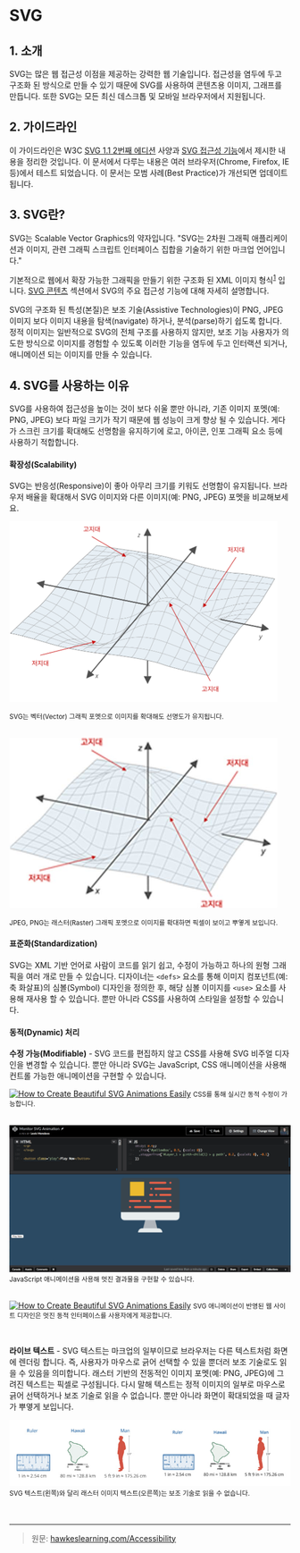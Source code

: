 # SVG

## 1. 소개

SVG는 많은 웹 접근성 이점을 제공하는 강력한 웹 기술입니다. 접근성을 염두에 두고 구조화 된 방식으로 만들 수 있기 때문에 SVG를 사용하여 콘텐츠용 이미지, 그래프를 만듭니다. 또한 SVG는 모든 최신 데스크톱 및 모바일 브라우저에서 지원됩니다.

## 2. 가이드라인

이 가이드라인은 W3C [SVG 1.1 2번째 에디션](https://www.w3.org/TR/SVG11/) 사양과 [SVG 접근성 기능](https://www.w3.org/TR/SVG-access/)에서 제시한 내용을 정리한 것입니다. 이 문서에서 다루는 내용은 여러 브라우저(Chrome, Firefox, IE 등)에서 테스트 되었습니다. 이 문서는 모범 사례(Best Practice)가 개선되면 업데이트 됩니다.

## 3. SVG란?

SVG는 Scalable Vector Graphics의 약자입니다. "SVG는 2차원 그래픽 애플리케이션과 이미지, 관련 그래픽 스크립트 인터페이스 집합을 기술하기 위한 마크업 언어입니다."

기본적으로 웹에서 확장 가능한 그래픽을 만들기 위한 구조화 된 XML 이미지 형식<sup>[1](https://www.w3.org/Graphics/SVG/)</sup> 입니다. [SVG 콘텐츠]() 섹션에서 SVG의 주요 접근성 기능에 대해 자세히 설명합니다.

SVG의 구조화 된 특성(본질)은 보조 기술(Assistive Technologies)이 PNG, JPEG 이미지 보다 이미지 내용을 탐색(navigate) 하거나, 분석(parse)하기 쉽도록 합니다. 정적 이미지는 일반적으로 SVG의 전체 구조를 사용하지 않지만, 보조 기능 사용자가 의도한 방식으로 이미지를 경험할 수 있도록 이러한 기능을 염두에 두고 인터랙션 되거나, 애니메이션 되는 이미지를 만들 수 있습니다.

## 4. SVG를 사용하는 이유

SVG를 사용하여 접근성을 높이는 것이 보다 쉬울 뿐만 아니라, 기존 이미지 포멧(예: PNG, JPEG) 보다 파일 크기가 작기 때문에 웹 성능이 크게 향상 될 수 있습니다. 게다가 스크린 크기를 확대해도 선명함을 유지하기에 로고, 아이콘, 인포 그래픽 요소 등에 사용하기 적합합니다.

#### 확장성(Scalability)

SVG는 반응성(Responsive)이 좋아 아무리 크기를 키워도 선명함이 유지됩니다. 브라우저 배율을 확대해서 SVG 이미지와 다른 이미지(예: PNG, JPEG) 포멧을 비교해보세요.

<img src="../assets/local-maxima-minima.svg" alt="고지대와 저지대를 표시한 3차원 도면 SVG 포멧" width="480">

<small>SVG는 벡터(Vector) 그래픽 포멧으로 이미지를 확대해도 선명도가 유지됩니다.</small>

<br>

<img src="../assets/local-maxima-minima.jpg" alt="고지대와 저지대를 표시한 3차원 도면 JPEG 포멧" width="480">

<small>JPEG, PNG는 래스터(Raster) 그래픽 포멧으로 이미지를 확대하면 픽셀이 보이고 뿌옇게 보입니다.</small>

#### 표준화(Standardization)

SVG는 XML 기반 언어로 사람이 코드를 읽기 쉽고, 수정이 가능하고 하나의 원형 그래픽을 여러 개로 만들 수 있습니다. 디자이너는 `<defs>` 요소를 통해 이미지 컴포넌트(예: 축 화살표)의 심볼(Symbol) 디자인을 정의한 후, 해당 심볼 이미지를 `<use>` 요소를 사용해 재사용 할 수 있습니다. 뿐만 아니라 CSS를 사용하여 스타일을 설정할 수 있습니다.

#### 동적(Dynamic) 처리

**수정 가능(Modifiable)** - SVG 코드를 편집하지 않고 CSS를 사용해 SVG 비주얼 디자인을 변경할 수 있습니다. 뿐만 아니라 SVG는 JavaScript, CSS 애니메이션을 사용해 컨트롤 가능한 애니메이션을 구현할 수 있습니다.

<a href="https://css-tricks.com/how-to-create-a-component-library-from-svg-illustrations/" target="_blank"><img src="../assets/react-svg-component-library.gif" alt="How to Create Beautiful SVG Animations Easily"></a>
<small>CSS를 통해 실시간 동적 수정이 가능합니다.</small><br><br>

<a href="https://medium.com/@LewisMenelaws/how-to-create-beautiful-svg-animations-easily-610eb2690ac3" target="_blank"><img src="../assets/monitor-svg-animation.gif" alt="How to Create Beautiful SVG Animations Easily"></a>
<small>JavaScript 애니메이션을 사용해 멋진 결과물을 구현할 수 있습니다.</small><br><br>

<a href="http://saturnodesign.com/5-design-trends-for-2018-and-beyond" target="_blank"><img src="../assets/svg-motion.gif" alt="How to Create Beautiful SVG Animations Easily" width="740"></a>
<small>SVG 애니메이션이 반영된 웹 사이트 디자인은 멋진 동적 인터페이스를 사용자에게 제공합니다.</small>

<br>

**라이브 텍스트** - SVG 텍스트는 마크업의 일부이므로 브라우저는 다른 텍스트처럼 화면에 렌더링 합니다. 즉, 사용자가 마우스로 긁어 선택할 수 있을 뿐더러 보조 기술로도 읽을 수 있음을 의미합니다. 래스터 기반의 전동적인 이미지 포멧(예: PNG, JPEG)에 그려진 텍스트는 픽셀로 구성됩니다. 다시 말해 텍스트는 정적 이미지의 일부로 마우스로 긁어 선택하거나 보조 기술로 읽을 수 없습니다. 뿐만 아니라 화면이 확대되었을 때 글자가 뿌옇게 보입니다.

<img src="../assets/vector-test--vs--raster-text.jpg" alt="벡터 텍스트 vs 래스터 텍스트">
<small>SVG 텍스트(왼쪽)와 달리 래스터 이미지 텍스트(오른쪽)는 보조 기술로 읽을 수 없습니다.</small>

<br>
<br>
<br>

---

> 원문: [hawkeslearning.com/Accessibility](http://www.hawkeslearning.com/Accessibility)